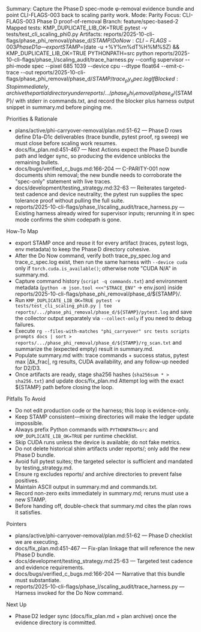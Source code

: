 Summary: Capture the Phase D spec-mode φ-removal evidence bundle and point CLI-FLAGS-003 back to scaling parity work.
Mode: Parity
Focus: CLI-FLAGS-003 Phase D proof-of-removal
Branch: feature/spec-based-2
Mapped tests: KMP_DUPLICATE_LIB_OK=TRUE pytest -v tests/test_cli_scaling_phi0.py
Artifacts: reports/2025-10-cli-flags/phase_phi_removal/phase_d/${STAMP}/
Do Now: CLI-FLAGS-003 Phase D1a — export STAMP=$(date -u +%Y%m%dT%H%M%SZ) && KMP_DUPLICATE_LIB_OK=TRUE PYTHONPATH=src python reports/2025-10-cli-flags/phase_l/scaling_audit/trace_harness.py --config supervisor --phi-mode spec --pixel 685 1039 --device cpu --dtype float64 --emit-c-trace --out reports/2025-10-cli-flags/phase_phi_removal/phase_d/${STAMP}/trace_py_spec.log
If Blocked: Stop immediately, archive the partial directory under reports/.../phase_phi_removal/phase_d/${STAMP}/ with stderr in commands.txt, and record the blocker plus harness output snippet in summary.md before pinging me.

Priorities & Rationale
- plans/active/phi-carryover-removal/plan.md:51-62 — Phase D rows define D1a–D1c deliverables (trace bundle, pytest proof, rg sweep) we must close before scaling work resumes.
- docs/fix_plan.md:451-467 — Next Actions expect the Phase D bundle path and ledger sync, so producing the evidence unblocks the remaining bullets.
- docs/bugs/verified_c_bugs.md:166-204 — C-PARITY-001 now documents shim removal; the new bundle needs to corroborate the "spec-only" statement with live traces.
- docs/development/testing_strategy.md:32-63 — Reiterates targeted-test cadence and device neutrality; the pytest run supplies the spec tolerance proof without pulling the full suite.
- reports/2025-10-cli-flags/phase_l/scaling_audit/trace_harness.py — Existing harness already wired for supervisor inputs; rerunning it in spec mode confirms the shim codepath is gone.

How-To Map
- export STAMP once and reuse it for every artifact (traces, pytest logs, env metadata) to keep the Phase D directory cohesive.
- After the Do Now command, verify both trace_py_spec.log and trace_c_spec.log exist, then run the same harness with `--device cuda` only if `torch.cuda.is_available()`; otherwise note "CUDA N/A" in summary.md.
- Capture command history (`script -q commands.txt`) and environment metadata (`python -m json.tool <<<"$TRACE_ENV"` → env.json) inside reports/2025-10-cli-flags/phase_phi_removal/phase_d/${STAMP}/.
- Run `KMP_DUPLICATE_LIB_OK=TRUE pytest -v tests/test_cli_scaling_phi0.py | tee reports/.../phase_phi_removal/phase_d/${STAMP}/pytest.log` and save the collector output separately via `--collect-only` if you need to debug failures.
- Execute `rg --files-with-matches "phi_carryover" src tests scripts prompts docs | sort > reports/.../phase_phi_removal/phase_d/${STAMP}/rg_scan.txt` and summarize the (expected empty) result in summary.md.
- Populate summary.md with: trace commands + success status, pytest max |Δk_frac|, rg results, CUDA availability, and any follow-up needed for D2/D3.
- Once artifacts are ready, stage sha256 hashes (`sha256sum * > sha256.txt`) and update docs/fix_plan.md Attempt log with the exact ${STAMP} path before closing the loop.

Pitfalls To Avoid
- Do not edit production code or the harness; this loop is evidence-only.
- Keep STAMP consistent—mixing directories will make the ledger update impossible.
- Always prefix Python commands with `PYTHONPATH=src` and `KMP_DUPLICATE_LIB_OK=TRUE` per runtime checklist.
- Skip CUDA runs unless the device is available; do not fake metrics.
- Do not delete historical shim artifacts under reports/; only add the new Phase D bundle.
- Avoid full pytest suites; the targeted selector is sufficient and mandated by testing_strategy.md.
- Ensure rg excludes reports/ and archive directories to prevent false positives.
- Maintain ASCII output in summary.md and commands.txt.
- Record non-zero exits immediately in summary.md; reruns must use a new STAMP.
- Before handing off, double-check that summary.md cites the plan rows it satisfies.

Pointers
- plans/active/phi-carryover-removal/plan.md:51-62 — Phase D checklist we are executing.
- docs/fix_plan.md:451-467 — Fix-plan linkage that will reference the new Phase D bundle.
- docs/development/testing_strategy.md:25-63 — Targeted test cadence and evidence requirements.
- docs/bugs/verified_c_bugs.md:166-204 — Narrative that this bundle must substantiate.
- reports/2025-10-cli-flags/phase_l/scaling_audit/trace_harness.py — Harness invoked for the Do Now command.

Next Up
- Phase D2 ledger sync (docs/fix_plan.md + plan archive) once the evidence directory is committed.
